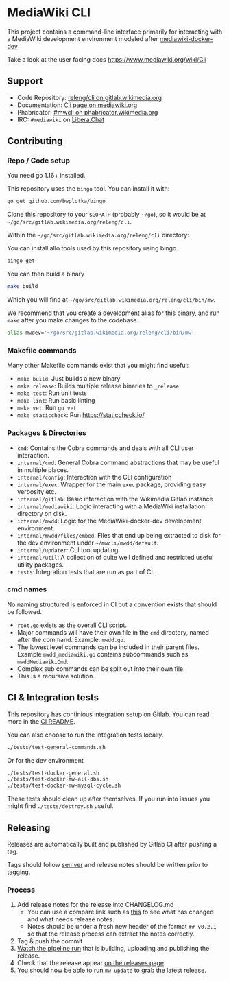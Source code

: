 # MediaWiki CLI

This project contains a command-line interface primarily for interacting with a MediaWiki development environment modeled after [mediawiki-docker-dev](https://www.mediawiki.org/wiki/MediaWiki-Docker-Dev)

Take a look at the user facing docs https://www.mediawiki.org/wiki/Cli

## Support

- Code Repository: [releng/cli on gitlab.wikimedia.org](https://gitlab.wikimedia.org/releng/cli)
- Documentation: [Cli page on mediawiki.org](https://www.mediawiki.org/wiki/Cli)
- Phabricator: [#mwcli on phabricator.wikimedia.org](https://phabricator.wikimedia.org/project/view/5331/)
- IRC: `#mediawiki` on [Libera.​Chat](https://libera.chat/)

## Contributing

### Repo / Code setup

You need go 1.16+ installed.

This repository uses the `bingo` tool.
You can install it with:

```sh
go get github.com/bwplotka/bingo
```

Clone this repository to your `$GOPATH` (probably `~/go`), so it would be at
`~/go/src/gitlab.wikimedia.org/releng/cli`.

Within the `~/go/src/gitlab.wikimedia.org/releng/cli` directory:

You can install allo tools used by this repository using bingo.

```sh
bingo get
```

You can then build a binary

```sh
make build
```

Which you will find at `~/go/src/gitlab.wikimedia.org/releng/cli/bin/mw`.

We recommend that you create a development alias for this binary, and run `make` after you make changes to the codebase.

```sh
alias mwdev='~/go/src/gitlab.wikimedia.org/releng/cli/bin/mw'
```

### Makefile commands

Many other Makefile commands exist that you might find useful:

- `make build`: Just builds a new binary
- `make release`: Builds multiple release binaries to `_release`
- `make test`: Run unit tests
- `make lint`: Run basic linting
- `make vet`: Run `go vet`
- `make staticcheck`: Run https://staticcheck.io/

### Packages & Directories

- `cmd`: Contains the Cobra commands and deals with all CLI user interaction.
- `internal/cmd`: General Cobra command abstractions that may be useful in multiple places.
- `internal/config`: Interaction with the CLI configuration
- `internal/exec`: Wrapper for the main `exec` package, providing easy verbosity etc.
- `internal/gitlab`: Basic interaction with the Wikimedia Gitlab instance
- `internal/mediawiki`: Logic interacting with a MediaWiki installation directory on disk.
- `internal/mwdd`: Logic for the MediaWiki-docker-dev development environment.
- `internal/mwdd/files/embed`: Files that end up being extracted to disk for the dev environment under `~/mwcli/mwdd/default`.
- `internal/updater`: CLI tool updating.
- `internal/util`: A collection of quite well defined and restricted useful utility packages.
- `tests`: Integration tests that are run as part of CI.

### cmd names

No naming structured is enforced in CI but a convention exists that should be followed.

- `root.go` exists as the overall CLI script.
- Major commands will have their own file in the `cmd` directory, named after the command. Example: `mwdd.go`.
- The lowest level commands can be included in their parent files. Example `mwdd_mediawiki.go` contains subcommands such as `mwddMediawikiCmd`.
- Complex sub commands can be split out into their own file.
- This is a recursive solution.

## CI & Integration tests

This repository has continious integration setup on Gitlab.
You can read more in the [CI README](./CI.md).

You can also choose to run the integration tests locally.

```sh
./tests/test-general-commands.sh
```

Or for the dev environment

```sh
./tests/test-docker-general.sh
./tests/test-docker-mw-all-dbs.sh
./tests/test-docker-mw-mysql-cycle.sh
```

These tests should clean up after themselves.
If you run into issues you might find `./tests/destroy.sh` useful.

## Releasing

Releases are automatically built and published by Gitlab CI after pushing a tag.

Tags should follow [semver](https://semver.org/) and release notes should be written prior to tagging.

### Process

1) Add release notes for the release into CHANGELOG.md
    - You can use a compare link such as [this](https://gitlab.wikimedia.org/releng/cli/-/compare/v0.2.0...main?from_project_id=16) to see what has changed and what needs release notes.
    - Notes should be under a fresh new header of the format `## v0.2.1` so that the release process can extract the notes correctly.
2) Tag & push the commit
3) [Watch the pipeline run](https://gitlab.wikimedia.org/releng/cli/-/pipelines) that is building, uploading and publishing the release.
4) Check that the release appear [on the releases page](https://gitlab.wikimedia.org/releng/cli/-/releases)
5) You should now be able to run `mw update` to grab the latest release.
